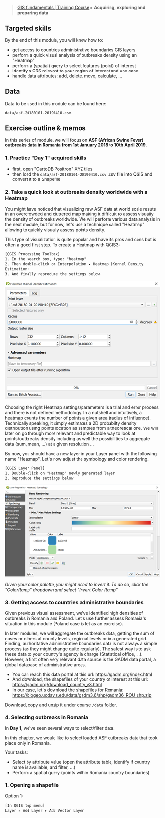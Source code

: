 > [GIS fundamentals | Training Course](agenda.md) ▸ **Acquiring, exploring and preparing data**


## Targeted skills
By the end of this module, you will know how to:
* get access to countries administrative boundaries GIS layers
* perform a quick visual analysis of outbreaks density using an "Heatmap"
* perform a (spatial) query to select features (point) of interest
* identify a CRS relevant to your region of interest and use case
* handle data attributes: add, delete, move, calculate, ...

## Data
Data to be used in this module can be found here:

```
data/asf-20180101-20190410.csv
```

## Exercise outline & memos

In this series of module, we will focus on **ASF (African Swine Fever) outbreaks data in Romania from 1st January 2018 to 10th April 2019**.

### 1. Practice "Day 1" acquired skills

* first, open "CartoDB Positron" XYZ tiles
* then load the `data/asf-20180101-20190410.csv` .csv file into QGIS and convert it to a Shapefile

### 2. Take a quick look at outbreaks density worldwide with a Heatmap

You might have noticed that visualizing raw ASF data at world scale resuts in an overcrowded and cluttered map making it difficult to assess visually the density of outbreaks worldwide. We will perform various data analysis in the next module, but for now, let's use a technique called "Heatmap" allowing to quickly visually assess points density.

This type of visualization is quite popular and have its pros and cons but is often a good first step. To create a Heatmap with QGIS3:

```
[QGIS Processing Toolbox] 
1. In the search box, type: "heatmap"
2. Then double-click on Interpolation ▸ Heatmap (Kernel Density Estimation)
3. And finally reproduce the settings below
```

![img/heatmap.PNG](img/heatmap.PNG)

Choosing the right Heatmap settings/parameters is a trial and error process and there is not defined methodology. In a nutshell and intuitively, a heatmap counts the number of points a given area (radius of influence). Technically speaking, it simply estimates a 2D probabilty density distribution using points location as samples from a theoretical one. We will later on go through more relevant and predictable way to look at points/outbreaks density including as well the possibilities to aggregate data (sum, mean, ...) at a given resolution ...

By now, you should have a new layer in your Layer panel with the following name "Heatmap". Let's now adjust the symbology and color rendering.
```
[QGIS Layer Panel] 
1. Double-click on "Heatmap" newly generated layer
2. Reproduce the settings below
```

![img/heatmap-rendering.PNG](img/heatmap-rendering.PNG)

*Given your color palette, you might need to invert it. To do so, click the "ColorRamp" dropdown and select "Invert Color Ramp"*

### 3. Getting access to countries administrative boundaries
Given previous visual assessment, we've identified high densities of outbreaks in Romania and Poland. Let's use further assess Romania's situation in this module (Poland case is let as an exercise). 

In later modules, we will aggregate the outbreaks data, getting the sum of cases or others at county levels, regional levels or in a generated grid. Finding, authoritative administrative boundaries data is not always a simple process (as they might change quite regularly). The safest way is to ask these data to your country's agency in charge (Statistical office, ...). However, a first often very relevant data source is the GADM data portal, a global database of administrative areas.

* You can reach this data portal at this url: https://gadm.org/index.html
* And download, the shapefiles of your country of interest at this url: https://gadm.org/download_country_v3.html
* In our case, let's download the shapefiles for Romania: https://biogeo.ucdavis.edu/data/gadm3.6/shp/gadm36_ROU_shp.zip

Download, copy and unzip it under course `/data` folder.

### 4. Selecting outbreaks in Romania
In **Day 1**, we've seen several ways to select/filter data.

In this chapter, we would like to select loaded ASF outbreaks data that took place only in Romania.

Your tasks:
* Select by attribute value (open the attribute table, identify if country name is available, and filter, ...)
* Perform a spatial query (points within Romania country boundaries)


### 1. Opening a shapefile

Option 1:
```
[In QGIS top menu] 
Layer ▸ Add Layer ▸ Add Vector Layer  
```

